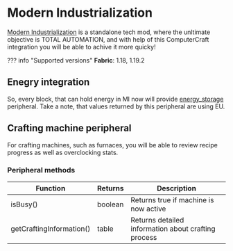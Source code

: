# Modern Industrialization

[Modern Industrialization](https://www.curseforge.com/minecraft/mc-mods/modern-industrialization) is a standalone tech mod, where the unltimate objective is TOTAL AUTOMATION, and with help of this ComputerCraft integration you will be able to achive it more quicky!

??? info "Supported versions"
    **Fabric**: 1.18, 1.19.2

## Enegry integration

So, every block, that can hold energy in MI now will provide [energy_storage](https://tweaked.cc/generic_peripheral/energy_storage.html) peripheral. Take a note, that values returned by this peripheral are using EU. 

## Crafting machine peripheral

For crafting machines, such as furnaces, you will be able to review recipe progress as well as overclocking stats. 

### Peripheral methods

| Function                 | Returns | Description                                         |
| ------------------------ | ------- | --------------------------------------------------- |
| isBusy()                 | boolean | Returns true if machine is now active               |
| getCraftingInformation() | table   | Returns detailed information about crafting process |